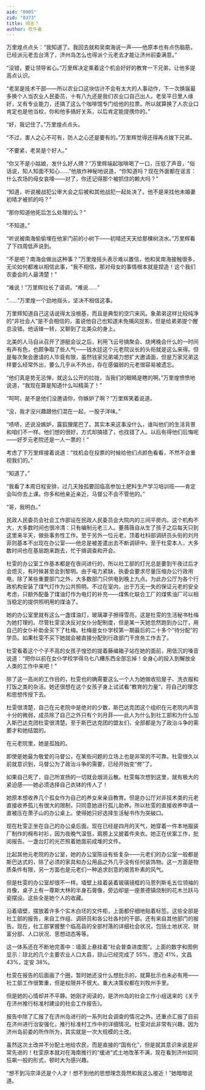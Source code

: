 ```yaml
---
aid: "0005"
zid: "0373"
title: 同志？
author: 吹牛者
---
```


万里煌点点头：“我知道了。我回去就和吴南海说一声——他原本也有点伤脑筋，已经派元老去台湾了，济州岛怎么也得派个元老去才能让济州前委满意。”

“没错，要让领导省心。”万里辉决定乘着这个机会好好的教育一下兄弟，让他多提高点认识。

“老吴是技术干部——所以农业口这块估计不会有太大的人事动作，下一次换届最多换个人当农业人民委员，十有八九还是我们农业口自己出人。老吴平日里人缘好，又有专业能力，还搞了这么个咖啡馆专门给他的拉票。所以就算换了人农业口肯定也是他当权，你和他多搞好关系，以后肯定能提携你的。”

“好，我记住了。”万里煌点点头。

“不过，害人之心不可有，防人之心还是要有的。”万里辉觉得还得再点拨下兄弟。

“不要紧，老吴是个好人。”

“你又不是小姑娘，发什么好人牌？”万里辉端起咖啡喝了一口，压低了声音，“俗话说，知人知面不知心……”他故作神秘地说道，“你知道吗？现在外面都在谣言：什么农场的母女哀嚎——对了，你还记得那个被抓住的赖大吗？”

“知道，听说被战犯公审大会之后被和其他战犯一起处决了。他不是来找他未婚妻初晴才被抓的吗？”

“那你知道他死后怎么处理的么？”

“不知道。”

“听说被南海偷偷埋在他家门前的小树下——初晴还天天给那棵树浇水。”万里辉看了下四周低声说到。

“不是吧？南海会做出这种事？”万里煌摇头表示难以置信，他和吴南海接触很多，无论如何都难以相信此事，“我不相信，那对母女的事情根本就是捏造！这个我们农委会的人最清楚！”

“难说！”万里辉拉长了语调，“难说……”

“……”万里煌一个劲地摇头，坚决不相信这事。

万里辉知道自己这话说得太没根基，而且是典型的空穴来风。象弟弟这样比较纯净的“非社会人”是不会相信的，虽说他自己也知道未免捕风捉影，但是给弟弟提个醒总没错。他话锋一转，又聊到了北美众的身上。

北美的人马自从召开了游艇会议之后，利用飞云号搞聚会、烧烤晚会什么的一时间有声有色，也颇争取了些人气——钱水廷这个元老院议长的头衔就是这么来得。但是每次聚会邀请的人毕竟有限，虽然钱家兄弟竭力想扩大邀请面，但是万家兄弟这样要么经常外出，要么几乎从不外出，存在感偏弱的元老很容易被遗忘。

“他们真是势无忌惮，就这么公开的拉拢，当我们的眼睛是瞎的啊。”万里煌愤愤地说道，“我现在算是知道什么叫精英了！”

“呵呵，是不是他们没邀请你，你嫉妒了啊？”万里辉笑着说道。

“没，我才没兴趣跟他们混在一起，一股子洋味。”

“啧啧，还说没嫉妒，露狐狸尾巴了。其实本来这事没什么，谁叫他们的生活背景和咱们不一样。他们想的很好，方式却搞错了，也找错了人。以后有得他们后悔呢——好歹元老院还是一人一票的！”

考虑了下万里辉接着说道：“找机会在投票的时候给他们点颜色看看，不然不会重视我们的。”

“知道了。”

“我看了本周日程安排，过几天独孤要回临高参加土肥料生产学习培训班——肯定会叫你去上课。你多和他亲近亲近，马督公不会不管他的。”

“哥，我明白。”

民政人民委员会社会工作部设在民政人民委员会大院内的三间平房内。这个机构不大，大多数时间也很冷清：只有编制元老三人。董薇薇自从生了孩子之后每天只到这里来半天，做些事务性工作。至于另外一位元老，顶着社科部调研员头衔的刘月菲则基本不出现在办公室——他总是被差遣出去不断调研中。至于杜雯本人，大多数时间也在基层跑来跑去，忙于搞调查和开会。

杜雯的办公室工作基本都是在夜间进行的，所以社工部的灯光总是要到午夜过后才会熄灭，有时候甚至会到黎明。由于电力紧缺，执委会要求尽量压缩办公行政用电，除了某些重要部门之外，大多数部门只供电到晚上九点。为此办公厅为各个行政机构安装了煤气灯作为公共照明。不过在室内，出于万无一失的保证元老的安全考虑，只额外配备了煤油灯作为电灯的补充——煤焦化联合工厂的煤焦油厂可以相当稳定的提供照明用的煤油了。

她的办公室里就有这么一盏煤油灯，玻璃罩子擦得雪亮，这是杜雯的生活秘书杜梅为她打理的。尽管杜雯坚决反对女仆分配制度，但是某一天她忽然跑到办公厅，用自己的女仆补助金买下了杜梅。杜梅是女仆学校第一期最后的二十多个“待分配”的学员。如果杜雯不买下她就会被直接分配到行政部门干庶务工作去了。

杜雯看着这个个子不高的女孩子惶恐的提着藤编箱子站在她的面前，用低沉的嗓音说道：“把你以前在女仆学校学得乌七八糟东西全部忘掉！全身心的投入到解放全人类的工作中来吧！”

除了这一高尚的工作目的，杜雯也的确需要这么一个人为她做收拾屋子、洗衣服和打饭之类的杂活。她还很想在这个女孩子身上试试看“教育的力量”，将自己的理念和思想传授下去。

杜雯很清楚，自己在元老院中是绝对的少数，斯巴达克团这个组织在元老院内声音十分的微弱，成员除了自己之外只有个刘月菲——此人为什么到社工部和为什么加入斯巴达克团杜雯很清楚。至于斯巴达克团的盟友们，全部都是为了政治斗争的需要才和她结盟的。

在元老院里，她是孤独的。

即使是她最为敬爱的马督公，在某些问题的立场上也是非常的不可靠。杜雯很久以前就意识到，马督公为了政治斗争的需要，已经开始变“修”了。

如果自己死了，自己所宣扬的一切就会烟消云散。杜雯每次想到这里，就有极大的紧迫感——她必须选择自己衣钵的传人了！

她原本想收养几个孤女作为自己的养女来亲自教育。但是办公厅对非技术类的元老直接收养孤儿有很大的限制，只同意她进行孤儿助养。所以杜雯的直接收养申请一直被压在萧子山的办公桌上。使得她只好选择生活秘书作为突破口。

现在杜雯正坐在自己的办公桌后面。现在已经是四月的天气，她穿着一件本地服装厂制作的棉布衬衫，因为夜晚气温低，肩膀上又披着件夹衣。她正在伏案工作，批阅报告。一盏台灯的光芒照着她面前成堆的文件。

比起其他元老院的办公室，她的办公室陈设有些复杂——元老们的办公室一般都是斯巴达式的，除了必须的家具和办公用品之外几乎没有任何装饰物。这一方面是物质条件有限，另一方面也是元老们一种追求刻意的艰苦朴素的风气。

但是杜雯的办公室却很不一样。墙壁上挂着装着玻璃镜框的马恩列斯毛五位领袖的肖像，桌子上有一尊斯大林的半身石膏像，旁边却是一座景德镇烧制的花木兰跃马瓷摆设。这些全是她个人的收藏。

沿着墙壁，摆放着许多个实木白坯的文件柜，上面都仔细地贴着标签。这些全部是社工部的报告，来自工作组、调研员和各公社各村的干部。还有来自其他部门的报告。现在，社工部掌握整个临高县的全部村落的详细社会状况，包括土地状况、财富分部、人口状况、思想动态等等。

这一体系还在不断地完善中：墙面上悬挂着“社会普查进度图”。上面的数字和图例显示：琼北的几个主要农业人口大县，琼山已经完成了 55%，澄迈 41%，文昌 43%，定安 38%。

杜雯在报告的后面画了个圈，暂时她还没什么想批示的，就算批示也未必有用——社工部工作很繁重，但是权限并不很大。重大决策权都在刘牧州手里。

但是她的心情却并不平静。她刚才阅读的，是济州岛的社会工作小组送来的《关于在济州推行标准村建设的社会工作报告》。

报告中除了汇报了在济州岛进行的一系列社会调查的情况之外，还重点汇报了目前在济州进行治安强化，推行标准村工作中的详细情况。杜雯对此非常有兴趣，因为济州岛前委的所作所为，其实就是一次大规模的土改。

虽然这次土改并不分配土地给农民，而是直接的“国有化”，但是就其意识来说是非常先进的！杜雯原本就对在海南推行的“缓进”式土地改革不满，现在看到济州如同狂飙一般的形式，顿时大为感兴趣。

“想不到冯宗泽还是个人才！想不到他的思想理念竟然和我这么接近！”她暗暗说道。
